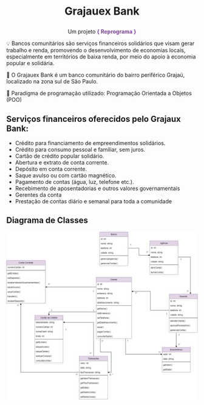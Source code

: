 # <p align="center">Grajauex Bank</p>
<p align="center">Um projeto <span style="color: #7e459b; font-weight: bold">{ Reprograma }</span></p>

💡 Bancos comunitários são serviços financeiros solidários que visam gerar trabalho e renda, promovendo o desenvolvimento de economias locais, especialmente em territórios de baixa renda, por meio do apoio à economia popular e solidária.

📌 O Grajauex Bank é um banco comunitário do bairro periférico Grajaú, localizado na zona sul de São Paulo.

🔦 Paradigma de programação utilizado: Programação Orientada a Objetos (POO)


## Serviços financeiros oferecidos pelo Grajaux Bank:
* Crédito para financiamento de empreendimentos solidários.
* Crédito para consumo pessoal e familiar, sem juros.
* Cartão de crédito popular solidário.
* Abertura e extrato de conta corrente.
* Depósito em conta corrente.
* Saque avulso ou com cartão magnético.
* Pagamento de contas (água, luz, telefone etc.).
* Recebimento de aposentadorias e outros valores governamentais
* Gerentes da conta
* Prestação de contas diário e semanal para toda a comunidade

## Diagrama de Classes
![Grajauex Bank UML](img/uml-grajauex-bank.jpg.jpg)